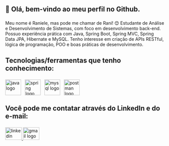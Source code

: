 <h2 align="left">👋 Olá, bem-vindo ao meu perfil no Github.</h2>

###

<p align="left">Meu nome é Raniele, mas pode me chamar de Rani! 😊
  Estudante de Análise e Desenvolvimento de Sistemas, com foco em desenvolvimento back-end. Possuo experiência prática com Java, Spring Boot, Spring MVC, Spring Data JPA, Hibernate e MySQL. Tenho interesse em criação de APIs RESTful, lógica de programação, POO e boas práticas de desenvolvimento.</p>

###

<h2 align="left">Tecnologias/ferramentas que tenho conhecimento:</h2>

###

<div style="display: flex; align-items: center; gap: 12px;">
  <img src="https://cdn.jsdelivr.net/gh/devicons/devicon/icons/java/java-original.svg" style="height: 50px;" alt="java logo" />
  <img src="https://cdn.jsdelivr.net/gh/devicons/devicon/icons/spring/spring-original.svg" style="height: 50px;" alt="spring logo" />
  <img src="https://cdn.jsdelivr.net/gh/devicons/devicon/icons/mysql/mysql-original.svg" style="height: 50px;" alt="mysql logo" />
  <img src="https://cdn.simpleicons.org/postman/FF6C37" style="height: 50px;" alt="postman logo" />
</div>

###

<h2 align="left">Você pode me contatar através do LinkedIn e do e-mail:</h2>

###

<div align="left">
  <a href="https://www.linkedin.com/in/raniele-feitosa/" target="_blank">
    <img src="https://raw.githubusercontent.com/maurodesouza/profile-readme-generator/master/src/assets/icons/social/linkedin/default.svg" width="52" height="40" alt="linkedin logo"  />
  </a>
  <a href="contato.conteudoprofissional@gmail.com" target="_blank">
    <img src="https://raw.githubusercontent.com/maurodesouza/profile-readme-generator/master/src/assets/icons/social/gmail/default.svg" width="52" height="40" alt="gmail logo"  />
  </a>
</div>

###
